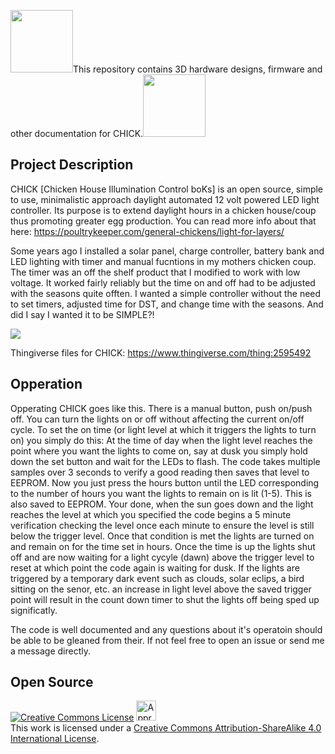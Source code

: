 <img atl="CHICK - hicken House Illumination Control boKs" src="https://raw.github.com/joshcam/CHICK/master/doc/images/Emojione_1F425.png" width="100">This repository contains 3D hardware designs, firmware and other documentation for CHICK.<img atl="CHICK - hicken House Illumination Control boKs" src="https://raw.github.com/joshcam/CHICK/master/doc/images/Emojione_1F425.png" width="100">

## Project Description
CHICK [Chicken House Illumination Control boKs] is an open source, simple to use, minimalistic approach daylight automated 12 volt powered LED light controller. Its purpose is to extend daylight hours in a chicken house/coup thus promoting greater egg production.
You can read more info about that here: https://poultrykeeper.com/general-chickens/light-for-layers/

Some years ago I installed a solar panel, charge controller, battery bank and LED lighting with timer and manual fucntions in my mothers chicken coup. The timer was an off the shelf product that I modified to work with low voltage. It worked fairly reliably but the time on and off had to be adjusted with the seasons quite offten. I wanted a simple controller without the need to set timers, adjusted time for DST, and change time with the seasons. And did I say I wanted it to be SIMPLE?!

<img atl="Assymbled CHICK" src="https://raw.github.com/joshcam/CHICK/master/doc/images/inside_assymbled_01a.jpg">

Thingiverse files for CHICK: https://www.thingiverse.com/thing:2595492

## Opperation
Opperating CHICK goes like this. There is a manual button, push on/push off. You can turn the lights on or off without affecting the current on/off cycle. To set the on time (or light level at which it triggers the lights to turn on) you simply do this: At the time of day when the light level reaches the point where you want the lights to come on, say at dusk you simply hold down the set button and wait for the LEDs to flash. The code takes multiple samples over 3 seconds to verify a good reading then saves that level to EEPROM. Now you just press the hours button until the LED corresponding to the number of hours you want the lights to remain on is lit (1-5). This is also saved to EEPROM. Your done, when the sun goes down and the light reaches the level at which you specified the code begins a 5 minute verification checking the level once each minute to ensure the level is still below the trigger level. Once that condition is met the lights are turned on and remain on for the time set in hours. Once the time is up the lights shut off and are now waiting for a light cycyle (dawn) above the trigger level to reset at which point the code again is waiting for dusk. If the lights are triggered by a temporary dark event such as clouds, solar eclips, a bird sitting on the senor, etc. an increase in light level above the saved trigger point will result in the count down timer to shut the lights off being sped up significatly.

The code is well documented and any questions about it's operatoin should be able to be gleaned from their. If not feel free to open an issue or send me a message directly.

## Open Source
<a rel="license" href="http://creativecommons.org/licenses/by-sa/4.0/"><img alt="Creative Commons License" style="border-width:0" src="http://i.creativecommons.org/l/by-sa/4.0/88x31.png" /></a>  <a rel="license" href="http://creativecommons.org/freeworks"><img alt="Approved for Free Cultural Works" style="border-width:0" height="32" width="32" src="http://creativecommons.org/images/deed/seal.png" /></a><br />This work is licensed under a <a rel="license" href="http://creativecommons.org/licenses/by-sa/4.0/">Creative Commons Attribution-ShareAlike 4.0 International License</a>.



